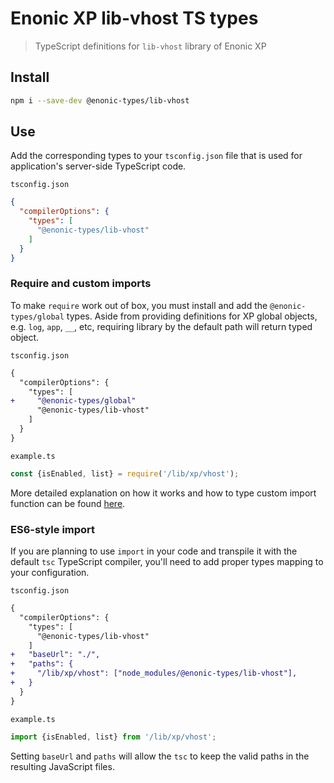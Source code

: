 # Enonic XP lib-vhost TS types

> TypeScript definitions for `lib-vhost` library of Enonic XP
## Install

```bash
npm i --save-dev @enonic-types/lib-vhost
```

## Use

Add the corresponding types to your `tsconfig.json` file that is used for application's server-side TypeScript code.

`tsconfig.json`
```json
{
  "compilerOptions": {
    "types": [
      "@enonic-types/lib-vhost"
    ]
  }
}
```

### Require and custom imports

To make `require` work out of box, you must install and add the `@enonic-types/global` types. Aside from providing definitions for XP global objects, e.g. `log`, `app`, `__`, etc, requiring library by the default path will return typed object.

`tsconfig.json`
```diff
{
  "compilerOptions": {
    "types": [
+     "@enonic-types/global"
      "@enonic-types/lib-vhost"
    ]
  }
}
```

`example.ts`
```ts
const {isEnabled, list} = require('/lib/xp/vhost');
```

More detailed explanation on how it works and how to type custom import function can be found [here](https://github.com/enonic/xp/tree/master/modules/lib/typescript/README.md).

### ES6-style import

If you are planning to use `import` in your code and transpile it with the default `tsc` TypeScript compiler, you'll need to add proper types mapping to your configuration.

`tsconfig.json`
```diff
{
  "compilerOptions": {
    "types": [
      "@enonic-types/lib-vhost"
    ]
+   "baseUrl": "./",
+   "paths": {
+     "/lib/xp/vhost": ["node_modules/@enonic-types/lib-vhost"],
+   }
  }
}
```

`example.ts`
```ts
import {isEnabled, list} from '/lib/xp/vhost';
```

Setting `baseUrl` and `paths` will allow the `tsc` to keep the valid paths in the resulting JavaScript files.
